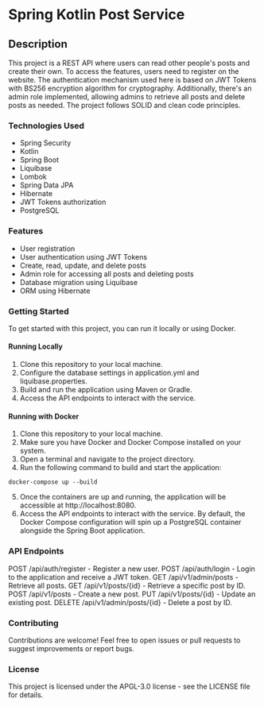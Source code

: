 # Spring Kotlin Post Service

## Description
This project is a REST API where users can read other people's posts and create their own. To access the features, users need to register on the website. The authentication mechanism used here is based on JWT Tokens with BS256 encryption algorithm for cryptography. Additionally, there's an admin role implemented, allowing admins to retrieve all posts and delete posts as needed. The project follows SOLID and clean code principles.

### Technologies Used
* Spring Security
* Kotlin
* Spring Boot
* Liquibase
* Lombok
* Spring Data JPA
* Hibernate
* JWT Tokens authorization
* PostgreSQL
  
### Features
* User registration
* User authentication using JWT Tokens
* Create, read, update, and delete posts
* Admin role for accessing all posts and deleting posts
* Database migration using Liquibase
* ORM using Hibernate
  
### Getting Started
To get started with this project, you can run it locally or using Docker.

#### Running Locally
1. Clone this repository to your local machine.
2. Configure the database settings in application.yml and liquibase.properties.
3. Build and run the application using Maven or Gradle.
4. Access the API endpoints to interact with the service.
   
#### Running with Docker
1. Clone this repository to your local machine.
2. Make sure you have Docker and Docker Compose installed on your system.
3. Open a terminal and navigate to the project directory.
4. Run the following command to build and start the application:
```
docker-compose up --build
```
5. Once the containers are up and running, the application will be accessible at http://localhost:8080.
6. Access the API endpoints to interact with the service.
By default, the Docker Compose configuration will spin up a PostgreSQL container alongside the Spring Boot application.

### API Endpoints
POST /api/auth/register - Register a new user.
POST /api/auth/login - Login to the application and receive a JWT token.
GET /api/v1/admin/posts - Retrieve all posts.
GET /api/v1/posts/{id} - Retrieve a specific post by ID.
POST /api/v1/posts - Create a new post.
PUT /api/v1/posts/{id} - Update an existing post.
DELETE /api/v1/admin/posts/{id} - Delete a post by ID.

### Contributing
Contributions are welcome! Feel free to open issues or pull requests to suggest improvements or report bugs.

### License
This project is licensed under the APGL-3.0 license - see the LICENSE file for details.
